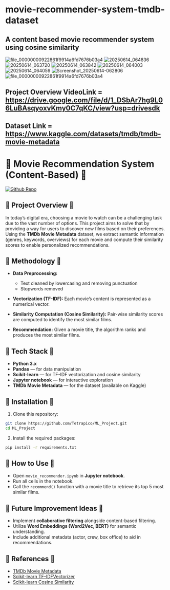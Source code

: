 # movie-recommender-system-tmdb-dataset

## A content based movie recommender system using cosine similarity
![file_00000000922861f9914a6fd7676b03a4](https://github.com/user-attachments/assets/31919d4c-e784-4d4b-a681-3723ec6973c0)
![20250614_064836](https://github.com/user-attachments/assets/a01033e9-00b8-4c1f-9ebd-a5faad42485a)
![20250614_063720](https://github.com/user-attachments/assets/52dc25ce-da61-458b-81b7-fe28fd560d6c)
![20250614_063842](https://github.com/user-attachments/assets/09239a4f-4373-4ccb-a5b0-c40c2959b36e)
![20250614_064003](https://github.com/user-attachments/assets/18362c33-0f9e-4a63-bcb3-c3d990d1d417)
![20250614_064059](https://github.com/user-attachments/assets/472da3dd-e39a-4d99-a4e4-fa6f0ec2924a)
![Screenshot_20250614-062806](https://github.com/user-attachments/assets/cd434380-0289-40e8-89c5-e30600137023)
![file_00000000922861f9914a6fd7676b03a4](https://github.com/user-attachments/assets/31919d4c-e784-4d4b-a681-3723ec6973c0)



## Project Overview VideoLink = https://drive.google.com/file/d/1_DSbAr7hg9L06LuBAsqyoxvKmy0C7qKC/view?usp=drivesdk

## Dataset Link = https://www.kaggle.com/datasets/tmdb/tmdb-movie-metadata




# 🔹 Movie Recommendation System (Content-Based) 🔹

[![Github Repo](https://img.shields.io/badge/GitHub-Tetrapico%2FML_Project-blue?logo=github)](https://github.com/Tetrapico/ML_Project)



## 🔹 Project Overview 🔹

In today’s digital era, choosing a movie to watch can be a challenging task due to the vast number of options. This project aims to solve that by providing a way for users to discover new films based on their preferences.
Using the **TMDb Movie Metadata** dataset, we extract semantic information (genres, keywords, overviews) for each movie and compute their similarity scores to enable personalized recommendations.


## 🔹 Methodology 🔹

* **Data Preprocessing:**

  * Text cleaned by lowercasing and removing punctuation
  * Stopwords removed
* **Vectorization (TF-IDF):**
  Each movie’s content is represented as a numerical vector.
* **Similarity Computation (Cosine Similarity):**
  Pair-wise similarity scores are computed to identify the most similar films.
* **Recommendation:**
  Given a movie title, the algorithm ranks and produces the most similar films.


## 🔹 Tech Stack 🔹

* **Python 3.x**
* **Pandas** — for data manipulation
* **Scikit-learn** — for TF-IDF vectorization and cosine similarity
* **Jupyter notebook** — for interactive exploration
* **TMDb Movie Metadata** — for the dataset (available on Kaggle)


## 🔹 Installation 🔹

1. Clone this repository:

```bash
git clone https://github.com/Tetrapico/ML_Project.git
cd ML_Project
```

2. Install the required packages:

```bash
pip install -r requirements.txt
```



## 🔹 How to Use 🔹

* Open `movie_recommender.ipynb` in **Jupyter notebook**.
* Run all cells in the notebook.
* Call the `recommend()` function with a movie title to retrieve its top 5 most similar films.



## 🔹 Future Improvement Ideas 🔹

* Implement **collaborative filtering** alongside content-based filtering.
* Utilize **Word Embeddings (Word2Vec, BERT)** for semantic understanding.
* Include additional metadata (actor, crew, box office) to aid in recommendations.



## 🔹 References 🔹

* [TMDb Movie Metadata](https://www.kaggle.com/datasets/tmdb/tmdb-movie-metadata)
* [Scikit-learn TF-IDFVectorizer](https://scikit-learn.org/stable/modules/generated/sklearn.feature_extraction.text.TfidfVectorizer.html)
* [Scikit-learn Cosine Similarity](https://scikit-learn.org/stable/modules/generated/sklearn.metrics.pairwise.cosine_similarity.html)



